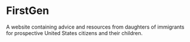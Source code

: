 # FirstGen

A website containing advice and resources from daughters of immigrants for prospective United States citizens and their children. 
